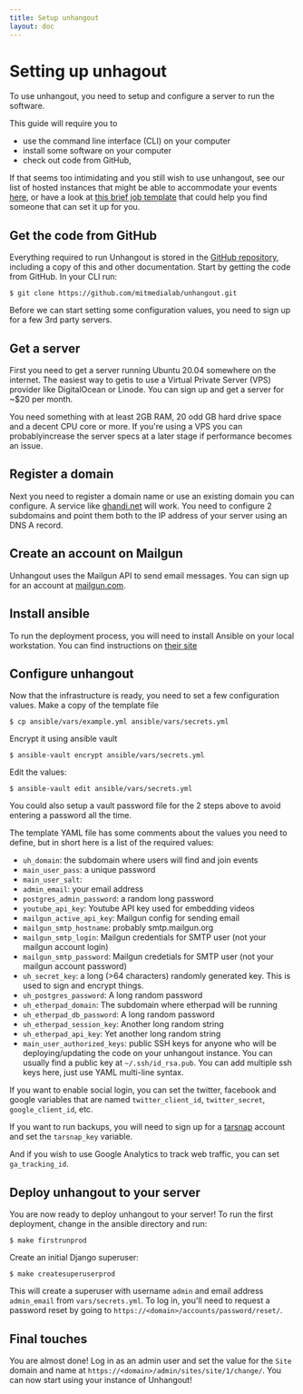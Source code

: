 ```yaml
---
title: Setup unhangout
layout: doc
---
```


# Setting up unhagout

To use unhangout, you need to setup and configure a server to run the software.

This guide will require you to
- use the command line interface (CLI) on your computer
- install some software on your computer
- check out code from GitHub, 

If that seems too intimidating and you still wish to use unhangout, see our list of hosted instances that might be able to accommodate your events [here]({{site.baseurl}}/hosted-instances/), or have a look at [this brief job template]({{site.baseurl}}/job-template/) that could help you find someone that can set it up for you.

## Get the code from GitHub

Everything required to run Unhangout is stored in the [GitHub repository](https://github.com/mitmedialab/unhangout), including a copy of this and other documentation. Start by getting the code from GitHub. In your CLI run:

```
$ git clone https://github.com/mitmedialab/unhangout.git
```

Before we can start setting some configuration values, you need to sign up for a few 3rd party servers.

## Get a server

First you need to get a server running Ubuntu 20.04 somewhere on the internet. The easiest way to getis to use a Virtual Private Server (VPS) provider like DigitalOcean or Linode. You can sign up and get a server for ~$20 per month.

You need something with at least 2GB RAM, 20 odd GB hard drive space and a decent CPU core or more. If you're using a VPS you can probablyincrease the server specs at a later stage if performance becomes an issue.

## Register a domain

Next you need to register a domain name or use an existing domain you can configure. A service like [ghandi.net](https://www.gandi.net/) will work. You need to configure 2 subdomains and point them both to the IP address of your server using an DNS A record.

## Create an account on Mailgun

Unhangout uses the Mailgun API to send email messages. You can sign up for an account at [mailgun.com](https://www.mailgun.com/).

## Install ansible

To run the deployment process, you will need to install Ansible on your local workstation. You can find instructions on [their site](https://docs.ansible.com/ansible/latest/installation_guide/index.html)

## Configure unhangout

Now that the infrastructure is ready, you need to set a few configuration values. Make a copy of the template file 

```
$ cp ansible/vars/example.yml ansible/vars/secrets.yml
```

Encrypt it using ansible vault

```
$ ansible-vault encrypt ansible/vars/secrets.yml
```

Edit the values:

```
$ ansible-vault edit ansible/vars/secrets.yml
```

You could also setup a vault password file for the 2 steps above to avoid entering a password all the time.

The template YAML file has some comments about the values you need to define, but in short here is a list of the required values:

 - `uh_domain`: the subdomain where users will find and join events
 - `main_user_pass`: a unique password
 - `main_user_salt`: 
 - `admin_email`: your email address
 - `postgres_admin_password`: a random long password
 - `youtube_api_key`: Youtube API key used for embedding videos
 - `mailgun_active_api_key`: Mailgun config for sending email
 - `mailgun_smtp_hostname`: probably smtp.mailgun.org
 - `mailgun_smtp_login`: Mailgun credentials for SMTP user (not your mailgun account login)
 - `mailgun_smtp_password`: Mailgun credetials for SMTP user (not your mailgun account password)
 - `uh_secret_key`: a long (>64 characters) randomly generated key. This is used to sign and encrypt things.
 - `uh_postgres_password`: A long random password
 - `uh_etherpad_domain`: The subdomain where etherpad will be running
 - `uh_etherpad_db_password`: A long random password
 - `uh_etherpad_session_key`: Another long random string
 - `uh_etherpad_api_key`: Yet another long random string
 - `main_user_authorized_keys`: public SSH keys for anyone who will be deploying/updating the code on your unhangout instance. You can usually find a public key at `~/.ssh/id_rsa.pub`. You can add multiple ssh keys here, just use YAML multi-line syntax.

If you want to enable social login, you can set the twitter, facebook and google variables that are named `twitter_client_id`, `twitter_secret`, `google_client_id`, etc.

If you want to run backups, you will need to sign up for a [tarsnap](https://www.tarsnap.com/) account and set the `tarsnap_key` variable.

And if you wish to use Google Analytics to track web traffic, you can set `ga_tracking_id`.

## Deploy unhangout to your server

You are now ready to deploy unhangout to your server! To run the first deployment, change in the ansible directory and run:
```
$ make firstrunprod
```

Create an initial Django superuser:
```
$ make createsuperuserprod
```

This will create a superuser with username `admin` and email address `admin_email` from `vars/secrets.yml`.  To log in, you'll need to request a password reset by going to `https://<domain>/accounts/password/reset/`.
   
## Final touches

You are almost done! Log in as an admin user and set the value for the `Site` domain and name at `https://<domain>/admin/sites/site/1/change/`. You can now start using your instance of Unhangout!
